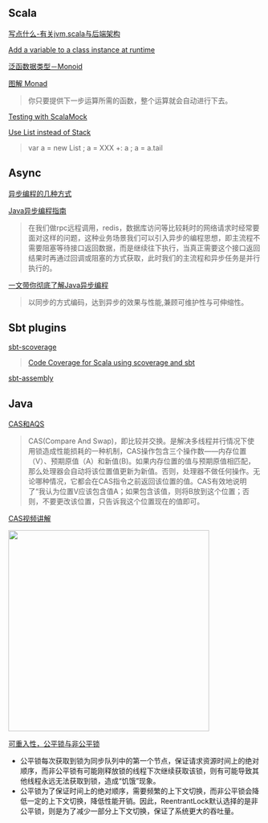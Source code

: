 ## Scala

[写点什么-有关jvm,scala与后端架构](https://hongjiang.info/scala/)

[Add a variable to a class instance at runtime](https://rosettacode.org/wiki/Add_a_variable_to_a_class_instance_at_runtime#Python)

[泛函数据类型－Monoid](https://www.cnblogs.com/tiger-xc/p/4442953.html)

[图解 Monad](http://www.ruanyifeng.com/blog/2015/07/monad.html)
>你只要提供下一步运算所需的函数，整个运算就会自动进行下去。

[Testing with ScalaMock](https://scalamock.org/quick-start/)

[Use List instead of Stack](https://stackoverflow.com/questions/43866787/scala-2-12-tells-me-stack-is-deprecated-how-to-replace-it-exactly-and-why-i-do)
>var a = new List ; a = XXX +: a ; a = a.tail

## Async

[异步编程的几种方式 ](https://ericfu.me/several-ways-to-aync/)

[Java异步编程指南](http://javakk.com/225.html)
>在我们做rpc远程调用，redis，数据库访问等比较耗时的网络请求时经常要面对这样的问题，这种业务场景我们可以引入异步的编程思想，即主流程不需要阻塞等待接口返回数据，而是继续往下执行，当真正需要这个接口返回结果时再通过回调或阻塞的方式获取，此时我们的主流程和异步任务是并行执行的。

[一文带你彻底了解Java异步编程](http://javakk.com/563.html)
>以同步的方式编码，达到异步的效果与性能,兼顾可维护性与可伸缩性。

## Sbt plugins
[sbt-scoverage](https://github.com/scoverage/sbt-scoverage)
>[Code Coverage for Scala using scoverage and sbt](https://www.youtube.com/watch?v=oz_HcHvbp7Y)

[sbt-assembly](https://github.com/sbt/sbt-assembly)

## Java

[CAS和AQS](https://blog.csdn.net/u010862794/article/details/72892300)
>CAS(Compare And Swap)，即比较并交换。是解决多线程并行情况下使用锁造成性能损耗的一种机制，CAS操作包含三个操作数——内存位置（V）、预期原值（A）和新值(B)。如果内存位置的值与预期原值相匹配，那么处理器会自动将该位置值更新为新值。否则，处理器不做任何操作。无论哪种情况，它都会在CAS指令之前返回该位置的值。CAS有效地说明了“我认为位置V应该包含值A；如果包含该值，则将B放到这个位置；否则，不要更改该位置，只告诉我这个位置现在的值即可。

[CAS视频讲解](https://www.bilibili.com/video/BV1ff4y1q7we?spm_id_from=333.337.search-card.all.click)

<img src="https://p1-jj.byteimg.com/tos-cn-i-t2oaga2asx/gold-user-assets/2018/5/3/163260cff7cb847c~tplv-t2oaga2asx-watermark.image" width="400"/>

[可重入性，公平锁与非公平锁](https://blog.csdn.net/weixin_33969116/article/details/87948635?utm_medium=distribute.pc_relevant.none-task-blog-2%7Edefault%7ECTRLIST%7Edefault-1.no_search_link&depth_1-utm_source=distribute.pc_relevant.none-task-blog-2%7Edefault%7ECTRLIST%7Edefault-1.no_search_link)
- 公平锁每次获取到锁为同步队列中的第一个节点，保证请求资源时间上的绝对顺序，而非公平锁有可能刚释放锁的线程下次继续获取该锁，则有可能导致其他线程永远无法获取到锁，造成“饥饿”现象。
- 公平锁为了保证时间上的绝对顺序，需要频繁的上下文切换，而非公平锁会降低一定的上下文切换，降低性能开销。因此，ReentrantLock默认选择的是非公平锁，则是为了减少一部分上下文切换，保证了系统更大的吞吐量。
